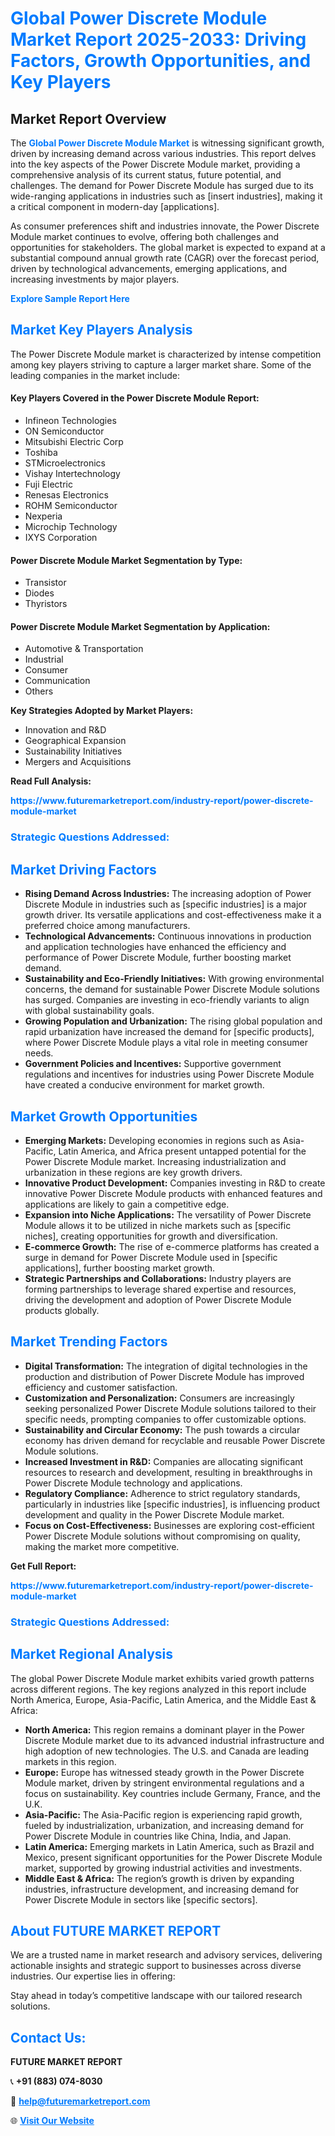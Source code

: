 <h1 style="color: #007BFF;">Global Power Discrete Module Market Report 2025-2033: Driving Factors, Growth Opportunities, and Key Players</h1>

<section id="overview">
<h2>Market Report Overview</h2>
<p>The <a href="https://www.futuremarketreport.com/industry-report/power-discrete-module-market" style="color: #007BFF; text-decoration: none;"><strong>Global Power Discrete Module Market</strong></a> is witnessing significant growth, driven by increasing demand across various industries. This report delves into the key aspects of the Power Discrete Module market, providing a comprehensive analysis of its current status, future potential, and challenges. The demand for Power Discrete Module has surged due to its wide-ranging applications in industries such as [insert industries], making it a critical component in modern-day [applications].</p>
<p>As consumer preferences shift and industries innovate, the Power Discrete Module market continues to evolve, offering both challenges and opportunities for stakeholders. The global market is expected to expand at a substantial compound annual growth rate (CAGR) over the forecast period, driven by technological advancements, emerging applications, and increasing investments by major players.</p>
</section>

<section id="overview">
<p><a href="https://www.futuremarketreport.com/request-sample/reportId=37763" style="color: #007BFF; text-decoration: none;"><strong>Explore Sample Report Here</strong></a></p>
</section>

<section id="key-players">
<h2 style="color: #007BFF;">Market Key Players Analysis</h2>
<p>The Power Discrete Module market is characterized by intense competition among key players striving to capture a larger market share. Some of the leading companies in the market include:</p>
<h4>Key Players Covered in the Power Discrete Module Report:</h4>
<ul><li>Infineon Technologies</li><li>ON Semiconductor</li><li>Mitsubishi Electric Corp</li><li>Toshiba</li><li>STMicroelectronics</li><li>Vishay Intertechnology</li><li>Fuji Electric</li><li>Renesas Electronics</li><li>ROHM Semiconductor</li><li>Nexperia</li><li>Microchip Technology</li><li>IXYS Corporation</li></ul>
<h4>Power Discrete Module Market Segmentation by Type:</h4>
<ul><li>Transistor</li><li>Diodes</li><li>Thyristors</li></ul>

<h4>Power Discrete Module Market Segmentation by Application:</h4>
<ul><li>Automotive &amp; Transportation</li><li>Industrial</li><li>Consumer</li><li>Communication</li><li>Others</li></ul>
<p><strong>Key Strategies Adopted by Market Players:</strong></p>
<ul>
<li>Innovation and R&D</li>
<li>Geographical Expansion</li>
<li>Sustainability Initiatives</li>
<li>Mergers and Acquisitions</li>
</ul>
</section>

<section>
<p><strong>Read Full Analysis: </strong></p><a href="https://www.futuremarketreport.com/industry-report/power-discrete-module-market" style="color: #007BFF; text-decoration: none;"><strong>https://www.futuremarketreport.com/industry-report/power-discrete-module-market</strong></a>
<h3 style="color: #007BFF;">Strategic Questions Addressed:</h3>
</section>

<section id="driving-factors">
<h2 style="color: #007BFF;">Market Driving Factors</h2>
<ul>
<li><strong>Rising Demand Across Industries:</strong> The increasing adoption of Power Discrete Module in industries such as [specific industries] is a major growth driver. Its versatile applications and cost-effectiveness make it a preferred choice among manufacturers.</li>
<li><strong>Technological Advancements:</strong> Continuous innovations in production and application technologies have enhanced the efficiency and performance of Power Discrete Module, further boosting market demand.</li>
<li><strong>Sustainability and Eco-Friendly Initiatives:</strong> With growing environmental concerns, the demand for sustainable Power Discrete Module solutions has surged. Companies are investing in eco-friendly variants to align with global sustainability goals.</li>
<li><strong>Growing Population and Urbanization:</strong> The rising global population and rapid urbanization have increased the demand for [specific products], where Power Discrete Module plays a vital role in meeting consumer needs.</li>
<li><strong>Government Policies and Incentives:</strong> Supportive government regulations and incentives for industries using Power Discrete Module have created a conducive environment for market growth.</li>
</ul>
</section>

<section id="growth-opportunities">
<h2 style="color: #007BFF;">Market Growth Opportunities</h2>
<ul>
<li><strong>Emerging Markets:</strong> Developing economies in regions such as Asia-Pacific, Latin America, and Africa present untapped potential for the Power Discrete Module market. Increasing industrialization and urbanization in these regions are key growth drivers.</li>
<li><strong>Innovative Product Development:</strong> Companies investing in R&D to create innovative Power Discrete Module products with enhanced features and applications are likely to gain a competitive edge.</li>
<li><strong>Expansion into Niche Applications:</strong> The versatility of Power Discrete Module allows it to be utilized in niche markets such as [specific niches], creating opportunities for growth and diversification.</li>
<li><strong>E-commerce Growth:</strong> The rise of e-commerce platforms has created a surge in demand for Power Discrete Module used in [specific applications], further boosting market growth.</li>
<li><strong>Strategic Partnerships and Collaborations:</strong> Industry players are forming partnerships to leverage shared expertise and resources, driving the development and adoption of Power Discrete Module products globally.</li>
</ul>
</section>

<section id="trending-factors">
<h2 style="color: #007BFF;">Market Trending Factors</h2>
<ul>
<li><strong>Digital Transformation:</strong> The integration of digital technologies in the production and distribution of Power Discrete Module has improved efficiency and customer satisfaction.</li>
<li><strong>Customization and Personalization:</strong> Consumers are increasingly seeking personalized Power Discrete Module solutions tailored to their specific needs, prompting companies to offer customizable options.</li>
<li><strong>Sustainability and Circular Economy:</strong> The push towards a circular economy has driven demand for recyclable and reusable Power Discrete Module solutions.</li>
<li><strong>Increased Investment in R&D:</strong> Companies are allocating significant resources to research and development, resulting in breakthroughs in Power Discrete Module technology and applications.</li>
<li><strong>Regulatory Compliance:</strong> Adherence to strict regulatory standards, particularly in industries like [specific industries], is influencing product development and quality in the Power Discrete Module market.</li>
<li><strong>Focus on Cost-Effectiveness:</strong> Businesses are exploring cost-efficient Power Discrete Module solutions without compromising on quality, making the market more competitive.</li>
</ul>
</section>

<section>
<p><strong>Get Full Report: </strong></p><a href="https://www.futuremarketreport.com/industry-report/power-discrete-module-market" style="color: #007BFF; text-decoration: none;"><strong>https://www.futuremarketreport.com/industry-report/power-discrete-module-market</strong></a>
<h3 style="color: #007BFF;">Strategic Questions Addressed:</h3>
</section>


<section id="regional-analysis">
<h2 style="color: #007BFF;">Market Regional Analysis</h2>
<p>The global Power Discrete Module market exhibits varied growth patterns across different regions. The key regions analyzed in this report include North America, Europe, Asia-Pacific, Latin America, and the Middle East & Africa:</p>
<ul>
<li><strong>North America:</strong> This region remains a dominant player in the Power Discrete Module market due to its advanced industrial infrastructure and high adoption of new technologies. The U.S. and Canada are leading markets in this region.</li>
<li><strong>Europe:</strong> Europe has witnessed steady growth in the Power Discrete Module market, driven by stringent environmental regulations and a focus on sustainability. Key countries include Germany, France, and the U.K.</li>
<li><strong>Asia-Pacific:</strong> The Asia-Pacific region is experiencing rapid growth, fueled by industrialization, urbanization, and increasing demand for Power Discrete Module in countries like China, India, and Japan.</li>
<li><strong>Latin America:</strong> Emerging markets in Latin America, such as Brazil and Mexico, present significant opportunities for the Power Discrete Module market, supported by growing industrial activities and investments.</li>
<li><strong>Middle East & Africa:</strong> The region’s growth is driven by expanding industries, infrastructure development, and increasing demand for Power Discrete Module in sectors like [specific sectors].</li>
</ul>
</section>

<footer>
<h2 style="color: #007BFF;">About FUTURE MARKET REPORT</h2>
<p>We are a trusted name in market research and advisory services, delivering actionable insights and strategic support to businesses across diverse industries. Our expertise lies in offering:</p>

<p>Stay ahead in today’s competitive landscape with our tailored research solutions.</p>

<h2 style="color: #007BFF;">Contact Us:</h2>
<p><strong>FUTURE MARKET REPORT</strong></p>
<p>📞 <strong>+91 (883) 074-8030</strong></p>
<p>📧 <strong><a href="mailto:help@futuremarketreport.com" style="color: #007BFF;">help@futuremarketreport.com</a></strong></p>
<p>🌐 <strong><a href="https://www.futuremarketreport.com/" style="color: #007BFF;">Visit Our Website</a></strong></p>
</footer>
